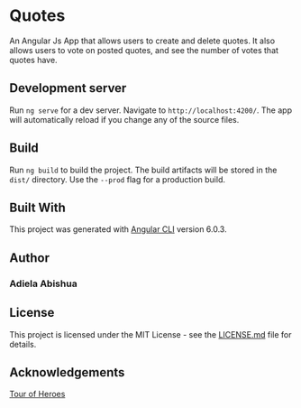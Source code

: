 # Quotes

An Angular Js App that allows users to create and delete quotes. It also allows users to vote on posted quotes, and see the number of votes that quotes have.


## Development server

Run `ng serve` for a dev server. Navigate to `http://localhost:4200/`. The app will automatically reload if you change any of the source files.

## Build

Run `ng build` to build the project. The build artifacts will be stored in the `dist/` directory. Use the `--prod` flag for a production build.

## Built With

This project was generated with [Angular CLI](https://github.com/angular/angular-cli) version 6.0.3.

## Author

### Adiela Abishua

## License 

This project is licensed under the MIT License - see the [LICENSE.md](../quotes/master/LICENSE) file for details.


## Acknowledgements

[Tour of Heroes](https://angular.io/tutorial)




